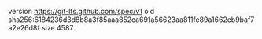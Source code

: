 version https://git-lfs.github.com/spec/v1
oid sha256:6184236d3d8b8a3f85aaa852ca691a56623aa811fe89a1662eb9baf7a2e26d8f
size 4587

